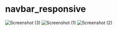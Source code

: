 # navbar_responsive
![Screenshot (3)](https://github.com/jydhasan/navbar_responsive/assets/73984325/7dd293dc-74ec-4b35-aa30-119afbb13585)
![Screenshot (1)](https://github.com/jydhasan/navbar_responsive/assets/73984325/5c2b4c55-64af-43e1-bda5-f50fd8736042)
![Screenshot (2)](https://github.com/jydhasan/navbar_responsive/assets/73984325/c90b29bc-b584-4a7c-9499-b02a6c8a6427)
